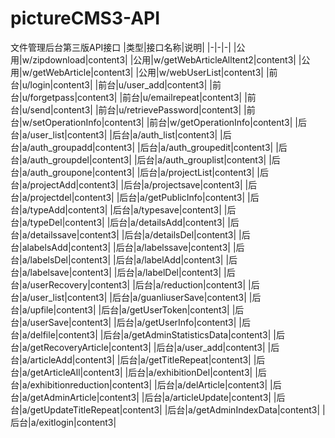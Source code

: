 # pictureCMS3-API
文件管理后台第三版API接口
|类型|接口名称|说明|
|-|-|-|
|公用|w/zipdownload|content3|
|公用|w/getWebArticleAlltent2|content3|
|公用|w/getWebArticle|content3|
|公用|w/webUserList|content3|
|前台|u/login|content3|
|前台|u/user_add|content3|
|前台|u/forgetpass|content3|
|前台|u/emailrepeat|content3|
|前台|u/send|content3|
|前台|u/retrievePassword|content3|
|前台|w/setOperationInfo|content3|
|前台|w/getOperationInfo|content3|
|后台|a/user_list|content3|
|后台|a/auth_list|content3|
|后台|a/auth_groupadd|content3|
|后台|a/auth_groupedit|content3|
|后台|a/auth_groupdel|content3|
|后台|a/auth_grouplist|content3|
|后台|a/auth_groupone|content3|
|后台|a/projectList|content3|
|后台|a/projectAdd|content3|
|后台|a/projectsave|content3|
|后台|a/projectdel|content3|
|后台|a/getPublicInfo|content3|
|后台|a/typeAdd|content3|
|后台|a/typesave|content3|
|后台|a/typeDel|content3|
|后台|a/detailsAdd|content3|
|后台|a/detailssave|content3|
|后台|a/detailsDel|content3|
|后台|alabelsAdd|content3|
|后台|a/labelssave|content3|
|后台|a/labelsDel|content3|
|后台|a/labelAdd|content3|
|后台|a/labelsave|content3|
|后台|a/labelDel|content3|
|后台|a/userRecovery|content3|
|后台|a/reduction|content3|
|后台|a/user_list|content3|
|后台|a/guanliuserSave|content3|
|后台|a/upfile|content3|
|后台|a/getUserToken|content3|
|后台|a/userSave|content3|
|后台|a/getUserInfo|content3|
|后台|a/delfile|content3|
|后台|a/getAdminStatisticsData|content3|
|后台|a/getRecoveryArticle|content3|
|后台|a/user_add|content3|
|后台|a/articleAdd|content3|
|后台|a/getTitleRepeat|content3|
|后台|a/getArticleAll|content3|
|后台|a/exhibitionDel|content3|
|后台|a/exhibitionreduction|content3|
|后台|a/delArticle|content3|
|后台|a/getAdminArticle|content3|
|后台|a/articleUpdate|content3|
|后台|a/getUpdateTitleRepeat|content3|
|后台|a/getAdminIndexData|content3|
|后台|a/exitlogin|content3|
